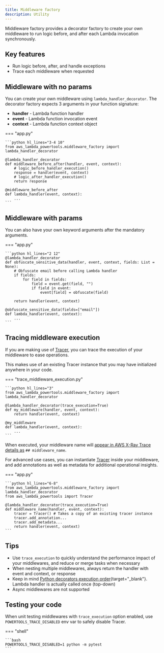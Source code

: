 ```yaml
---
title: Middleware factory
description: Utility
---
```


Middleware factory provides a decorator factory to create your own middleware to run logic before, and after each Lambda invocation synchronously.

## Key features

* Run logic before, after, and handle exceptions
* Trace each middleware when requested

## Middleware with no params

You can create your own middleware using `lambda_handler_decorator`. The decorator factory expects 3 arguments in your function signature:

* **handler** - Lambda function handler
* **event** - Lambda function invocation event
* **context** - Lambda function context object

=== "app.py"

    ```python hl_lines="3-4 10"
    from aws_lambda_powertools.middleware_factory import lambda_handler_decorator

    @lambda_handler_decorator
    def middleware_before_after(handler, event, context):
        # logic_before_handler_execution()
        response = handler(event, context)
        # logic_after_handler_execution()
        return response

    @middleware_before_after
    def lambda_handler(event, context):
        ...
    ```

## Middleware with params

You can also have your own keyword arguments after the mandatory arguments.

=== "app.py"

    ```python hl_lines="2 12"
    @lambda_handler_decorator
    def obfuscate_sensitive_data(handler, event, context, fields: List = None):
        # Obfuscate email before calling Lambda handler
        if fields:
            for field in fields:
                field = event.get(field, "")
                if field in event:
                    event[field] = obfuscate(field)

        return handler(event, context)

    @obfuscate_sensitive_data(fields=["email"])
    def lambda_handler(event, context):
        ...
    ```

## Tracing middleware execution

If you are making use of [Tracer](../core/tracer.md), you can trace the execution of your middleware to ease operations.

This makes use of an existing Tracer instance that you may have initialized anywhere in your code.

=== "trace_middleware_execution.py"

    ```python hl_lines="3"
    from aws_lambda_powertools.middleware_factory import lambda_handler_decorator

    @lambda_handler_decorator(trace_execution=True)
    def my_middleware(handler, event, context):
        return handler(event, context)

    @my_middleware
    def lambda_handler(event, context):
        ...
    ```

When executed, your middleware name will [appear in AWS X-Ray Trace details as](../core/tracer.md) `## middleware_name`.

For advanced use cases, you can instantiate [Tracer](../core/tracer.md) inside your middleware, and add annotations as well as metadata for additional operational insights.

=== "app.py"

    ```python hl_lines="6-8"
    from aws_lambda_powertools.middleware_factory import lambda_handler_decorator
    from aws_lambda_powertools import Tracer

    @lambda_handler_decorator(trace_execution=True)
    def middleware_name(handler, event, context):
        tracer = Tracer() # Takes a copy of an existing tracer instance
        tracer.add_annotation...
        tracer.add_metadata...
        return handler(event, context)
    ```

## Tips

* Use `trace_execution` to quickly understand the performance impact of your middlewares, and reduce or merge tasks when necessary
* When nesting multiple middlewares, always return the handler with event and context, or response
* Keep in mind [Python decorators execution order](https://realpython.com/primer-on-python-decorators/#nesting-decorators){target="_blank"}. Lambda handler is actually called once (top-down)
* Async middlewares are not supported

## Testing your code

When unit testing middlewares with `trace_execution` option enabled, use `POWERTOOLS_TRACE_DISABLED` env var to safely disable Tracer.

=== "shell"

    ```bash
    POWERTOOLS_TRACE_DISABLED=1 python -m pytest
    ```
